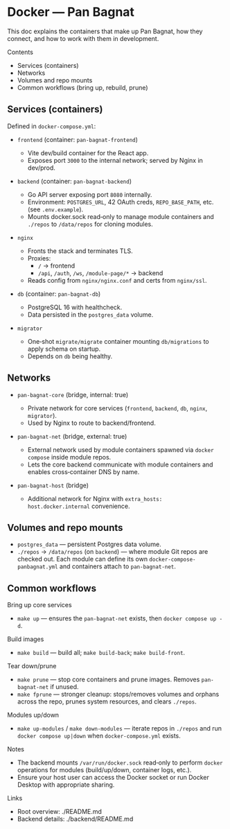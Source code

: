 # Docker — Pan Bagnat

This doc explains the containers that make up Pan Bagnat, how they connect, and how to work with them in development.

Contents
- Services (containers)
- Networks
- Volumes and repo mounts
- Common workflows (bring up, rebuild, prune)

## Services (containers)

Defined in `docker-compose.yml`:

- `frontend` (container: `pan-bagnat-frontend`)
  - Vite dev/build container for the React app.
  - Exposes port `3000` to the internal network; served by Nginx in dev/prod.

- `backend` (container: `pan-bagnat-backend`)
  - Go API server exposing port `8080` internally.
  - Environment: `POSTGRES_URL`, 42 OAuth creds, `REPO_BASE_PATH`, etc. (see `.env.example`).
  - Mounts docker.sock read‑only to manage module containers and `./repos` to `/data/repos` for cloning modules.

- `nginx`
  - Fronts the stack and terminates TLS.
  - Proxies:
    - `/` → frontend
    - `/api`, `/auth`, `/ws`, `/module-page/*` → backend
  - Reads config from `nginx/nginx.conf` and certs from `nginx/ssl`.

- `db` (container: `pan-bagnat-db`)
  - PostgreSQL 16 with healthcheck.
  - Data persisted in the `postgres_data` volume.

- `migrator`
  - One‑shot `migrate/migrate` container mounting `db/migrations` to apply schema on startup.
  - Depends on `db` being healthy.

## Networks

- `pan-bagnat-core` (bridge, internal: true)
  - Private network for core services (`frontend`, `backend`, `db`, `nginx`, `migrator`).
  - Used by Nginx to route to backend/frontend.

- `pan-bagnat-net` (bridge, external: true)
  - External network used by module containers spawned via `docker compose` inside module repos.
  - Lets the core backend communicate with module containers and enables cross‑container DNS by name.

- `pan-bagnat-host` (bridge)
  - Additional network for Nginx with `extra_hosts: host.docker.internal` convenience.

## Volumes and repo mounts

- `postgres_data` — persistent Postgres data volume.
- `./repos` → `/data/repos` (on `backend`) — where module Git repos are checked out. Each module can define its own `docker-compose-panbagnat.yml` and containers attach to `pan-bagnat-net`.

## Common workflows

Bring up core services
- `make up` — ensures the `pan-bagnat-net` exists, then `docker compose up -d`.

Build images
- `make build` — build all; `make build-back`; `make build-front`.

Tear down/prune
- `make prune` — stop core containers and prune images. Removes `pan-bagnat-net` if unused.
- `make fprune` — stronger cleanup: stops/removes volumes and orphans across the repo, prunes system resources, and clears `./repos`.

Modules up/down
- `make up-modules` / `make down-modules` — iterate repos in `./repos` and run `docker compose up|down` when `docker-compose.yml` exists.

Notes
- The backend mounts `/var/run/docker.sock` read‑only to perform `docker` operations for modules (build/up/down, container logs, etc.).
- Ensure your host user can access the Docker socket or run Docker Desktop with appropriate sharing.

Links
- Root overview: ./README.md
- Backend details: ./backend/README.md

